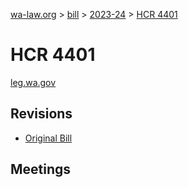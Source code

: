 [wa-law.org](/) > [bill](/bill/) > [2023-24](/bill/2023-24/) > [HCR 4401](/bill/2023-24/hcr/4401/)

# HCR 4401
[leg.wa.gov](https://app.leg.wa.gov/billsummary?BillNumber=4401&Year=2023&Initiative=false)

## Revisions
* [Original Bill](1/)

## Meetings